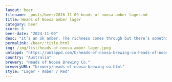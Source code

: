 ```yaml
---
layout: beer
filename: _posts/beer/2016-11-09-heads-of-noosa-amber-lager.md
title: Heads of Noosa amber lager
category: beer
score: 6
beer-date: "2024-11-09"
desc: "It’s an ok amber. The richness comes through but there’s something messing it up"
permalink: /beer/:title.html
img: /img/list/heads-of-noosa-amber-lager.jpeg
untappd: "https://untappd.com/b/heads-of-noosa-brewing-co-heads-of-noosa-brewing-co-amber-lager/3047911"
country: "Australia"
brewery: "Heads of Noosa Brewing Co."
breweryURL: "brewery/heads-of-noosa-brewing-co.html"
style: "Lager - Amber / Red"
---
```

